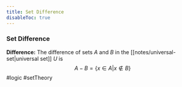 ```yaml
---
title: Set Difference
disableToc: true
---
```


### Set Difference
**Difference:** The difference of sets $A$ and $B$ in the [[notes/universal-set|universal set]] $U$ is
$$A - B = \{ x \in A | x \notin B \}$$
#logic #setTheory 
